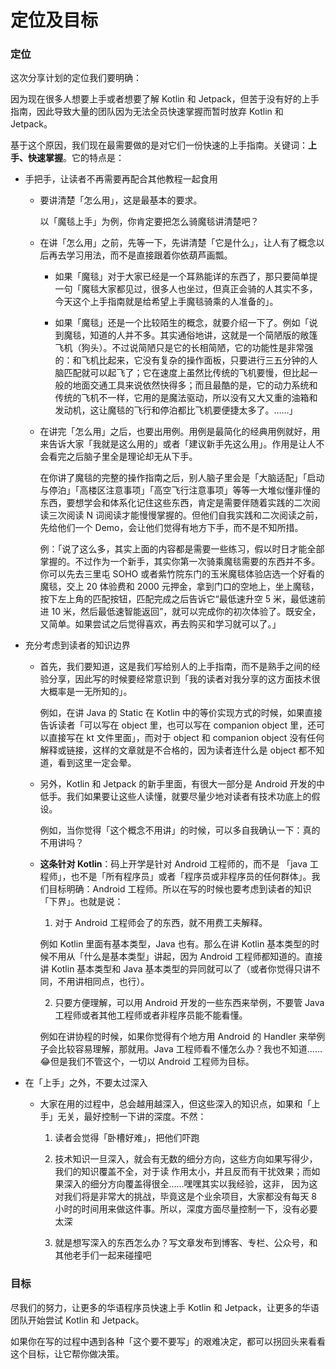 # 定位及目标

### 定位

这次分享计划的定位我们要明确：

因为现在很多人想要上手或者想要了解 Kotlin 和 Jetpack，但苦于没有好的上手指南，因此导致大量的团队因为无法全员快速掌握而暂时放弃 Kotlin 和 Jetpack。

基于这个原因，我们现在最需要做的是对它们一份快速的上手指南。关键词：**上手、快速掌握**。它的特点是：

- 手把手，让读者不再需要再配合其他教程一起食用

  - 要讲清楚「怎么用」，这是最基本的要求。
  
    以「魔毯上手」为例，你肯定要把怎么骑魔毯讲清楚吧？

  - 在讲「怎么用」之前，先等一下，先讲清楚「它是什么」，让人有了概念以后再去学习用法，而不是直接跟着你依葫芦画瓢。
  
    - 如果「魔毯」对于大家已经是一个耳熟能详的东西了，那只要简单提一句「魔毯大家都见过，很多人也坐过，但真正会骑的人其实不多，今天这个上手指南就是给希望上手魔毯骑乘的人准备的」。
    
    - 如果「魔毯」还是一个比较陌生的概念，就要介绍一下了。例如「说到魔毯，知道的人并不多。其实通俗地讲，这就是一个简陋版的敞篷飞机（狗头）。不过说简陋只是它的长相简陋，它的功能性是非常强的：和飞机比起来，它没有复杂的操作面板，只要进行三五分钟的人脑匹配就可以起飞了；它在速度上虽然比传统的飞机要慢，但比起一般的地面交通工具来说依然快得多；而且最酷的是，它的动力系统和传统的飞机不一样，它用的是魔法驱动，所以没有又大又重的油箱和发动机，这让魔毯的飞行和停泊都比飞机要便捷太多了。……」
  
  - 在讲完「怎么用」之后，也要出用例。用例是最简化的经典用例就好，用来告诉大家「我就是这么用的」或者「建议新手先这么用」。作用是让人不会看完之后脑子里全是理论却无从下手。
  
    在你讲了魔毯的完整的操作指南之后，别人脑子里会是「大脑适配」「启动与停泊」「高楼区注意事项」「高空飞行注意事项」等等一大堆似懂非懂的东西，要想学会和体系化记住这些东西，肯定是需要伴随着实践的二次阅读三次阅读 N 词阅读才能慢慢掌握的。但他们自我实践和二次阅读之前，先给他们一个 Demo，会让他们觉得有地方下手，而不是不知所措。
    
    例：「说了这么多，其实上面的内容都是需要一些练习，假以时日才能全部掌握的。不过作为一个新手，其实你第一次骑乘魔毯需要的东西并不多。你可以先去三里屯 SOHO 或者紫竹院东门的玉米魔毯体验店选一个好看的魔毯，交上 20 体验费和 2000 元押金，拿到门口的空地上，坐上魔毯，按下左上角的匹配按钮，匹配完成之后告诉它“最低速升空 5 米，最低速前进 10 米，然后最低速智能返回”，就可以完成你的初次体验了。既安全，又简单。如果尝试之后觉得喜欢，再去购买和学习就可以了。」
    
- 充分考虑到读者的知识边界

  - 首先，我们要知道，这是我们写给别人的上手指南，而不是熟手之间的经验分享，因此写的时候要经常意识到「我的读者对我分享的这方面技术很大概率是一无所知的」。
  
    例如，在讲 Java 的 Static 在 Kotlin 中的等价实现方式的时候，如果直接告诉读者「可以写在 object 里，也可以写在 companion object 里，还可以直接写在 kt 文件里面」，而对于 object 和 companion object 没有任何解释或链接，这样的文章就是不合格的，因为读者连什么是 object 都不知道，看到这里一定会晕。
  
  - 另外，Kotlin 和 Jetpack 的新手里面，有很大一部分是 Android 开发的中低手。我们如果要让这些人读懂，就要尽量少地对读者有技术功底上的假设。
  
    例如，当你觉得「这个概念不用讲」的时候，可以多自我确认一下：真的不用讲吗？
    
  - **这条针对 Kotlin**：码上开学是针对 Android 工程师的，而不是 「java 工程师」，也不是「所有程序员」或者「程序员或非程序员的任何群体」。我们目标明确：Android 工程师。所以在写的时候也要考虑到读者的知识「下界」。也就是说：
  
    1. 对于 Android 工程师会了的东西，就不用费工夫解释。
    
      例如 Kotlin 里面有基本类型，Java 也有。那么在讲 Kotlin 基本类型的时候不用从「什么是基本类型」讲起，因为 Android 工程师都知道的。直接讲 Kotlin 基本类型和 Java 基本类型的异同就可以了（或者你觉得只讲不同，不用讲相同点，也行）。
      
    2. 只要方便理解，可以用 Android 开发的一些东西来举例，不要管 Java 工程师或者其他工程师或者非程序员能不能看懂。
    
      例如在讲协程的时候，如果你觉得有个地方用 Android 的 Handler 来举例子会比较容易理解，那就用。Java 工程师看不懂怎么办？我也不知道……😂但是我们不管这个，一切以 Android 工程师为目标。
    
- 在「上手」之外，不要太过深入

  - 大家在用的过程中，总会越用越深入，但这些深入的知识点，如果和「上手」无关，最好控制一下讲的深度。不然：
  
    1. 读者会觉得「卧槽好难」，把他们吓跑
    
    2. 技术知识一旦深入，就会有无数的细分方向，这些方向如果写得少，我们的知识覆盖不全，对于读 作用太小，并且反而有干扰效果；而如果深入的细分方向覆盖得很全……嘿嘿其实以我经验，这非，  因为这对我们将是非常大的挑战，毕竟这是个业余项目，大家都没有每天 8 小时的时间用来做这件事。所以，深度方面尽量控制一下，没有必要太深
    
    3. 就是想写深入的东西怎么办？写文章发布到博客、专栏、公众号，和其他老手们一起来碰撞吧

### 目标

尽我们的努力，让更多的华语程序员快速上手 Kotlin 和 Jetpack，让更多的华语团队开始尝试 Kotlin 和 Jetpack。

如果你在写的过程中遇到各种「这个要不要写」的艰难决定，都可以拐回头来看看这个目标，让它帮你做决策。
